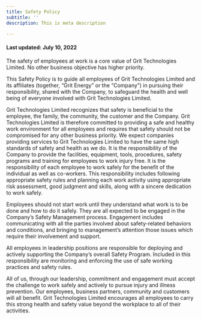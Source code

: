 ```yaml
---
title: Safety Policy
subtitle: ''
description: This is meta description

---
```

#### Last **updated:** July 10, 2022


The safety of employees at work is a core value of Grit Technologies Limited. No other business objective has higher priority.

This Safety Policy is to guide all employees of Grit Technologies Limited and its affiliates (together, “Grit Energy” or the “Company”) in pursuing their responsibility, shared with the Company, to safeguard the health and well being of everyone involved with Grit Technologies Limited.

Grit Technologies Limited recognizes that safety is beneficial to the employee, the family, the community, the customer and the Company. Grit Technologies Limited is therefore committed to providing a safe and healthy work environment for all employees and requires that safety should not be compromised for any other business priority. We expect companies providing services to Grit Technologies Limited to have the same high standards of safety and health as we do.
It is the responsibility of the Company to provide the facilities, equipment, tools, procedures, safety programs and training for employees to work injury free. It is the responsibility of each employee to work safely for the benefit of the individual as well as co-workers. This responsibility includes following appropriate safety rules and planning each work activity using appropriate risk assessment, good judgment and skills, along with a sincere dedication to work safely.

Employees should not start work until they understand what work is to be done and how to do it safely. They are all expected to be engaged in the Company’s Safety Management process. Engagement includes communicating with all the parties involved about safety-related behaviors and conditions, and bringing to management’s attention those issues which require their involvement and support.

All employees in leadership positions are responsible for deploying and actively supporting the Company’s overall Safety Program. Included in this responsibility are monitoring and enforcing the use of safe working practices and safety rules.

All of us, through our leadership, commitment and engagement must accept the challenge to work safely and actively to pursue injury and illness prevention. Our employees, business partners, community and customers will all benefit. Grit Technologies Limited encourages all employees to carry this strong health and safety value beyond the workplace to all of their activities.

